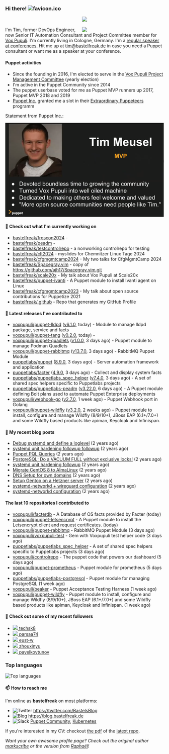 ### Hi there! ![favicon.ico](https://raw.githubusercontent.com/bastelfreak/bastelfreak/master/favicon.ico)

<p align="center">
  <a href="https://github.com/ryo-ma/github-profile-trophy"><img src="https://github-profile-trophy.vercel.app/?username=bastelfreak&theme=darkhub&margin-w=15&margin-h=15&no-frame=true&column=5"/></a>
</p>

<img align="right" src="https://avatars.githubusercontent.com/bastelfreak" width="260">

I'm Tim, former DevOps Engineer, now Senior IT Automation Consultant and Project
Committee member for [Vox Pupuli](https://voxpupuli.org).
I'm currently living in Cologne, Germany. I'm a
[regular speaker at conferences](https://github.com/bastelfreak/talks#collection-of-talks-proposals-and-related-stuff).
Hit me up at [tim@bastelfreak.de](mailto:tim@bastelfeak.de) in case you need a
Puppet consultant or want me as a speaker at your conference.

#### Puppet activities

* Since the founding in 2016, I'm elected to serve in the [Vox Pupuli Project Management Committee](https://voxpupuli.org/blog/2016/10/12/pmc-election-results/) (yearly election)
* I'm active in the Puppet Community since 2014
* The puppet userbase voted for me as Puppet MVP runners up 2017, Puppet MVP 2018 and 2019
* [Puppet Inc.](https://puppet.com) granted me a slot in their [Extraordinary Puppeteers](https://puppet-champions.github.io/profiles.html) programm

Statement from Puppet Inc.:

![mvp statement](https://raw.githubusercontent.com/bastelfreak/bastelfreak/master/MVP.png)

#### 🌱 Check out what I'm currently working on


- [bastelfreak/froscon2024](https://github.com/bastelfreak/froscon2024) - 
- [bastelfreak/peadm](https://github.com/bastelfreak/peadm) - 
- [bastelfreak/testcontrolrepo](https://github.com/bastelfreak/testcontrolrepo) - a nonworking controlrepo for testing
- [bastelfreak/clt2024](https://github.com/bastelfreak/clt2024) - myslides for Chemnitzer Linux Tage 2024
- [bastelfreak/cfgmgmtcamp2024](https://github.com/bastelfreak/cfgmgmtcamp2024) - My two talks for CfgMgmtCamp 2024
- [bastelfreak/Spacegray.vim](https://github.com/bastelfreak/Spacegray.vim) - copy of https://github.com/ajh17/Spacegray.vim.git
- [bastelfreak/scale20x](https://github.com/bastelfreak/scale20x) - My talk about Vox Pupuli at Scale20x
- [bastelfreak/puppet-ivanti](https://github.com/bastelfreak/puppet-ivanti) - A Puppet module to install Ivanti agent on Linux
- [bastelfreak/cfgmgmtcamp2023](https://github.com/bastelfreak/cfgmgmtcamp2023) - My talk about open source contributions for Puppetize 2021
- [bastelfreak/.github](https://github.com/bastelfreak/.github) - Repo that generates my GitHub Profile

#### 🔭 Latest releases I've contributed to


- [voxpupuli/puppet-lldpd](https://github.com/voxpupuli/puppet-lldpd) ([v6.1.0](https://github.com/voxpupuli/puppet-lldpd/releases/tag/v6.1.0), today) - Module to manage lldpd package, service and facts
- [voxpupuli/puppet-tang](https://github.com/voxpupuli/puppet-tang) ([v0.2.0](https://github.com/voxpupuli/puppet-tang/releases/tag/v0.2.0), today) - 
- [voxpupuli/puppet-quadlets](https://github.com/voxpupuli/puppet-quadlets) ([v1.0.0](https://github.com/voxpupuli/puppet-quadlets/releases/tag/v1.0.0), 3 days ago) - Puppet module to manage Podman Quadlets
- [voxpupuli/puppet-rabbitmq](https://github.com/voxpupuli/puppet-rabbitmq) ([v13.7.0](https://github.com/voxpupuli/puppet-rabbitmq/releases/tag/v13.7.0), 3 days ago) - RabbitMQ Puppet Module
- [puppetlabs/puppet](https://github.com/puppetlabs/puppet) ([8.9.0](https://github.com/puppetlabs/puppet/releases/tag/8.9.0), 3 days ago) - Server automation framework and application
- [puppetlabs/facter](https://github.com/puppetlabs/facter) ([4.9.0](https://github.com/puppetlabs/facter/releases/tag/4.9.0), 3 days ago) - Collect and display system facts
- [puppetlabs/puppetlabs_spec_helper](https://github.com/puppetlabs/puppetlabs_spec_helper) ([v7.4.0](https://github.com/puppetlabs/puppetlabs_spec_helper/releases/tag/v7.4.0), 3 days ago) - A set of shared spec helpers specific to Puppetlabs projects
- [puppetlabs/puppetlabs-peadm](https://github.com/puppetlabs/puppetlabs-peadm) ([v3.22.0](https://github.com/puppetlabs/puppetlabs-peadm/releases/tag/v3.22.0), 6 days ago) - A Puppet module defining Bolt plans used to automate Puppet Enterprise deployments
- [voxpupuli/webhook-go](https://github.com/voxpupuli/webhook-go) ([v2.7.0](https://github.com/voxpupuli/webhook-go/releases/tag/v2.7.0), 1 week ago) - Puppet Webhook port in Golang
- [voxpupuli/puppet-wildfly](https://github.com/voxpupuli/puppet-wildfly) ([v3.2.0](https://github.com/voxpupuli/puppet-wildfly/releases/tag/v3.2.0), 2 weeks ago) - Puppet module to install, configure and manage Wildfly (8/9/10&#43;), JBoss EAP (6.1&#43;/7.0&#43;) and some Wildfly based products like apiman, Keycloak and Infinispan.

#### 📜 My recent blog posts


- [Debug systemd and define a loglevel](https://blog.bastelfreak.de/2022/02/debug-systemd-and-define-a-loglevel/) (2 years ago)
- [systemd unit hardening followup followup](https://blog.bastelfreak.de/2022/01/systemd-unit-hardening-followup-followup/) (2 years ago)
- [Puppet PQL Queries](https://blog.bastelfreak.de/2022/01/puppet-pql-queries/) (2 years ago)
- [PostgreSQL: Do a VACUUM FULL without exclusive locks!](https://blog.bastelfreak.de/2022/01/postgresql-do-a-vacuum-full-without-exclusive-locks/) (2 years ago)
- [systemd unit hardening followup](https://blog.bastelfreak.de/2022/01/systemd-unit-hardening-followup/) (2 years ago)
- [Migrate CentOS 8 to AlmaLinux](https://blog.bastelfreak.de/2022/01/migrate-centos-8-to-almalinux/) (2 years ago)
- [DNS Setup for own domains](https://blog.bastelfreak.de/2022/01/dns-setup-for-own-domains/) (2 years ago)
- [Setup Gentoo on a Hetzner server](https://blog.bastelfreak.de/2022/01/setup-gentoo-on-a-hetzner-server/) (2 years ago)
- [systemd-networkd &#43; wireguard configuration](https://blog.bastelfreak.de/2022/01/systemd-networkd-wireguard-configuration/) (2 years ago)
- [systemd-networkd configuration](https://blog.bastelfreak.de/2022/01/systemd-networkd-configuration/) (2 years ago)

#### The last 10 repositories I contributed to


- [voxpupuli/facterdb](https://github.com/voxpupuli/facterdb) - A Database of OS facts provided by Facter (today)
- [voxpupuli/puppet-letsencrypt](https://github.com/voxpupuli/puppet-letsencrypt) - A Puppet module to install the Letsencrypt client and request certificates. (today)
- [voxpupuli/puppet-rabbitmq](https://github.com/voxpupuli/puppet-rabbitmq) - RabbitMQ Puppet Module (3 days ago)
- [voxpupuli/voxpupuli-test](https://github.com/voxpupuli/voxpupuli-test) - Gem with Voxpupuli test helper code (3 days ago)
- [puppetlabs/puppetlabs_spec_helper](https://github.com/puppetlabs/puppetlabs_spec_helper) - A set of shared spec helpers specific to Puppetlabs projects (3 days ago)
- [voxpupuli/controlrepo](https://github.com/voxpupuli/controlrepo) - The puppet code that powers our dashboard (5 days ago)
- [voxpupuli/puppet-prometheus](https://github.com/voxpupuli/puppet-prometheus) - Puppet module for prometheus (5 days ago)
- [puppetlabs/puppetlabs-postgresql](https://github.com/puppetlabs/puppetlabs-postgresql) - Puppet module for managing PostgreSQL (1 week ago)
- [voxpupuli/beaker](https://github.com/voxpupuli/beaker) - Puppet Acceptance Testing Harness (1 week ago)
- [voxpupuli/puppet-wildfly](https://github.com/voxpupuli/puppet-wildfly) - Puppet module to install, configure and manage Wildfly (8/9/10&#43;), JBoss EAP (6.1&#43;/7.0&#43;) and some Wildfly based products like apiman, Keycloak and Infinispan. (1 week ago)

#### 👥 Check out some of my recent followers


- [<img src="https://avatars.githubusercontent.com/u/71723339?v=4" height="20"/> techsk8](https://github.com/techsk8)
- [<img src="https://avatars.githubusercontent.com/u/133056472?v=4" height="20"/> parsaa74](https://github.com/parsaa74)
- [<img src="https://avatars.githubusercontent.com/u/39115651?u=698b472b817b1e117b5a86aec9f97be8902db342&amp;v=4" height="20"/> eust-w](https://github.com/eust-w)
- [<img src="https://avatars.githubusercontent.com/u/3961183?u=01582e87de4eed440b07b84786cf348e731cb2b1&amp;v=4" height="20"/> zhouxinyu](https://github.com/zhouxinyu)
- [<img src="https://avatars.githubusercontent.com/u/173689185?u=f277153ad0db91745595465c67c6211354195d67&amp;v=4" height="20"/> pavelkovtunov](https://github.com/pavelkovtunov)

### Top languages

![Top languages](https://github-readme-stats.vercel.app/api/top-langs/?username=bastelfreak&hide_title=true)

#### 📫 How to reach me

I'm online as **bastelfreak** on most platforms:

- <img src="https://raw.githubusercontent.com/FortAwesome/Font-Awesome/master/svgs/brands/twitter.svg" width="20" alt="Twitter" /> https://twitter.com/BastelsBlog
- <img src="https://raw.githubusercontent.com/FortAwesome/Font-Awesome/master/svgs/brands/wordpress.svg" width="20" alt="Blog" /> https://blog.bastelfreak.de
- <img src="https://raw.githubusercontent.com/FortAwesome/Font-Awesome/master/svgs/brands/slack.svg" width="20" alt="Slack" /> [Puppet Community](https://slack.puppet.com/), [Kubernetes](https://slack.k8s.io/)

If you're interested in my CV: checkout [the pdf](https://github.com/bastelfreak/cv/raw/master/content-en.pdf) of the [latext repo](https://github.com/bastelfreak/cv#readme).

*Want your own awesome profile page? Check out the original author [markscribe](https://github.com/muesli/markscribe) or the version from [Raphaël](https://github.com/raphink/raphink#hi-there-)!*
